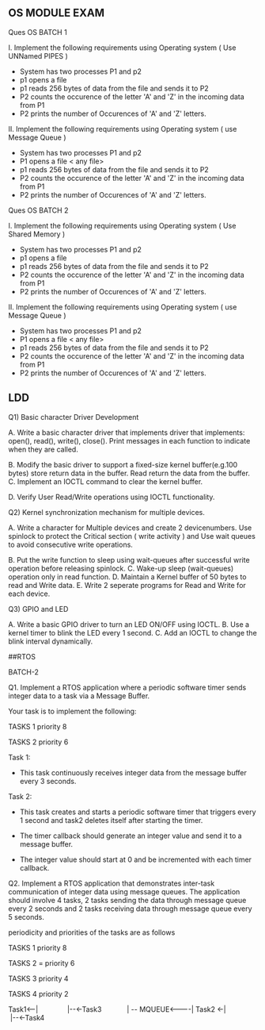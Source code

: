 ## OS MODULE EXAM
Ques OS BATCH 1

I. Implement the following requirements using Operating system ( Use UNNamed PIPES )

- System has two processes P1 and p2 
- p1 opens a file <any file>
- p1 reads 256 bytes of data from the file and sends it to P2
- P2 counts the occurence of the letter 'A' and 'Z' in the incoming data from P1
- P2 prints the number of Occurences of 'A' and 'Z' letters.

II. Implement the following requirements using Operating system ( use Message Queue )

- System has two processes P1 and p2 
- P1 opens a file < any file>
- p1 reads 256 bytes of data from the file and sends it to P2
- P2 counts the occurence of the letter 'A' and 'Z' in the incoming data from P1
- P2 prints the number of Occurences of 'A' and 'Z' letters.



Ques OS BATCH 2

I. Implement the following requirements using Operating system ( Use Shared Memory )

- System has two processes P1 and p2 
- p1 opens a file <any file>
- p1 reads 256 bytes of data from the file and sends it to P2
- P2 counts the occurence of the letter 'A' and 'Z' in the incoming data from P1
- P2 prints the number of Occurences of 'A' and 'Z' letters.

II. Implement the following requirements using Operating system ( use Message Queue )

- System has two processes P1 and p2 
- P1 opens a file < any file>
- p1 reads 256 bytes of data from the file and sends it to P2
- P2 counts the occurence of the letter 'A' and 'Z' in the incoming data from P1
- P2 prints the number of Occurences of 'A' and 'Z' letters.

## LDD

Q1) Basic character Driver Development

A. Write a basic character driver that implements driver that implements:
 open(), read(), write(), close().
Print messages in each function to indicate when they are called.

B. Modify the basic driver to support a fixed-size kernel buffer(e.g.100 bytes)
    store return data in the buffer.
    Read return the data from the buffer.
C. Implement an IOCTL command to clear the kernel buffer.

D. Verify User Read/Write operations using IOCTL functionality.


Q2) Kernel synchronization mechanism for multiple devices.

A. Write a character for Multiple devices and create 2 devicenumbers. 
Use spinlock to protect the Critical section ( write activity ) and 
    Use wait queues to avoid consecutive write operations.

B. Put the write function to sleep using wait-queues after successful write operation before releasing spinlock.
C. Wake-up sleep (wait-queues) operation only in read function.
D. Maintain a Kernel buffer of 50 bytes to read and Write data.
E. Write 2 seperate programs for Read and Write for each device.


Q3) GPIO and LED

A. Write a basic GPIO driver to turn an LED ON/OFF using IOCTL.
B. Use a kernel timer to blink the LED every 1 second.
C. Add an IOCTL to change the blink interval dynamically.

##RTOS

BATCH-2

Q1. Implement a RTOS application where a periodic software timer sends integer data to a task via a Message Buffer.

Your task is to implement the following:

TASKS 1 priority 8

TASKS 2 priority 6

Task 1:

- This task continuously receives integer data from the message buffer every 3 seconds.

Task 2:

- This task creates and starts a periodic software timer that triggers every 1 second and task2 deletes itself after starting the timer.

- The timer callback should generate an integer value and send it to a message buffer.

- The integer value should start at 0 and be incremented with each timer callback.

Q2. Implement a RTOS application that demonstrates inter-task communication of integer data using message queues. The application should involve 4 tasks, 2 tasks sending the data through message queue every 2 seconds and 2 tasks receiving data through message queue every 5 seconds.

periodicity and priorities of the tasks are as follows

TASKS 1 priority 8

TASKS 2 = priority 6

TASKS 3 priority 4

TASKS 4 priority 2


‎Task1‎<--|‎ ‎ ‎‎ ‎ ‎ ‎ ‎ ‎ ‎ ‎ ‎ ‎ ‎ ‎ ‎             |--<-Task3
‎ ‎ ‎ ‎ ‎ ‎ ‎‎  ‎ ‎ ‎ ‎ ‎   | --‎ MQUEUE<----|
Task2 ‎<-| ‎ ‎ ‎ ‎ ‎ ‎ ‎ ‎ ‎ ‎ ‎ ‎ ‎ ‎ ‎ ‎ ‎          |--<-Task4